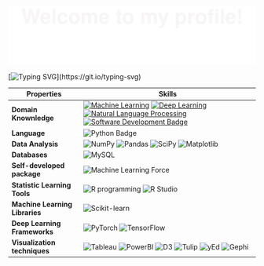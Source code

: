 ![](assets/Bottom_up.svg)


[![Typing SVG](https://readme-typing-svg.herokuapp.com?color=%2336BCF7&center=true&vCenter=true&width=600&lines=👋++Hi~,+I+am+Jiarui+Xu~;+Welcome+to+my+profile!;Master's+degree+of+Data+Science.;Machine+learning+specialization.+;Python+programming+enthusiast.+;Patience+and+persistence.)](https://git.io/typing-svg)

| Properties                                        | Skills|
|-------------------------------------------------|-----------------------------------------------------------------------------------------------------------------------------------------------------------------------------------------------------------------------------------------------------------------------------------------------------------------------------------------------------------------------------------------------------------------------------------------------------------------------------------------------------------------------------------------------------------------------------------------------------------------------------------------------------------------------------------------------------------------------------------------------------------------------------------------------------------------------------------------------------------------------------------------------------------------------------------------------------------------------------------------------------------------------------------------------------------------------------------------------------------------------------------------------------------------------------------------------------------------------------------------------------------------------------------------------------------------------------------------------------------------------------------------------------------------------------------------------------------------------------------------------------------------------------------------------------------------------------------------------------------------------------------------------------------------------------------------------------------------------------------------------------------------------------------------------------------------|
| **Domain Knownledge**| [![Machine Learning](https://img.shields.io/badge/-Machine%20Learning-01D277?style=flat&logoColor=white)](https://github.com/BEPb/BEPb) [![Deep Learning](https://img.shields.io/badge/-Deepr%20Learning-FAB040?style=flat&logoColor=white)](https://github.com/search?q=user%3ABEPb&type=Repositories) [![Natural Language Processing](https://img.shields.io/badge/-Natural%20Language%20Processing-4C8CBF?style=flat&logoColor=white)](https://github.com/search?q=user%3ABEPb&type=Repositories) [![Software Development Badge](https://img.shields.io/badge/-Software%20Development-FF6600?style=flat&logoColor=white)](https://github.com/search?q=user%3ABEPb&type=Repositories)|
| **Language**| ![Python Badge](https://img.shields.io/badge/-Python-3776AB?style=flat&logo=Python&logoColor=white)|
| **Data Analysis**| ![NumPy](https://img.shields.io/badge/-NumPy-F9AB00?style=flat&logo=numpy&logoColor=white) ![Pandas](https://img.shields.io/badge/-Pandas-F9AB00?style=flat&logo=pandas&logoColor=white) ![SciPy](https://img.shields.io/badge/-SciPy%20-F9AB00?style=flat&logo=scipy&logoColor=white) ![Matplotlib](https://img.shields.io/badge/-Matplotlib%20-F9AB00?style=flat&logo=Matplotlib&logoColor=white)|
| **Databases**| <img alt="MySQL" src="https://camo.githubusercontent.com/e863bc79abf7a53150665ce9eb1a93f4fb6183af46bc3fb345ee5562736eb23c/68747470733a2f2f696d672e736869656c64732e696f2f62616467652f4d7953514c2d2532333030662e7376673f6c6f676f3d6d7973716c266c6f676f436f6c6f723d7768697465" data-canonical-src="https://img.shields.io/badge/MySQL-%2300f.svg?logo=mysql&amp;logoColor=white" style="max-width: 100%;">|
| **Self-developed package**| ![Machine Learning Force](https://img.shields.io/pypi/v/mlforce)|
| **Statistic Learning Tools**| ![R programming](https://img.shields.io/badge/R-F9AB00?style=for-the-badge&logo=R&color=525252) ![R Studio](https://img.shields.io/badge/RStudio-27338e?style=for-the-badge&logo=RStudio&logoColor=white)             |
| **Machine Learning Libraries** |   ![Scikit-learn](http://img.shields.io/badge/-Scikit--Learn-eee?style=for-the-badge&logo=scikit-learn&logoColor=e26d00)|
| **Deep Learning Frameworks** |  ![PyTorch](http://img.shields.io/badge/-PyTorch-eee?style=flat-square&logo=pytorch&logoColor=EE4C2C) ![TensorFlow](http://img.shields.io/badge/-TensorFlow-eee?style=flat-square&logo=tensorflow&logoColor=FF6F00) |
| **Visualization techniques**| ![Tableau](https://img.shields.io/badge/-Tableau-2088FF?style=flat&logo=tableau&logoColor=white) ![PowerBI](https://img.shields.io/badge/-PowerBI-2088FF?style=flat&logo=powerbi&logoColor=white) ![D3](https://img.shields.io/badge/-D3.js%20-2088FF?style=flat&logo=d3.js&logoColor=white) ![Tulip](https://img.shields.io/badge/-Tulip%20-2088FF?style=flat&logo=Tulip&logoColor=white) ![yEd](https://img.shields.io/badge/-yEd%20-2088FF?style=flat&logo=yEd&logoColor=white) ![Gephi](https://img.shields.io/badge/-Gephi%20-2088FF?style=flat&logo=Gephid&logoColor=white)


